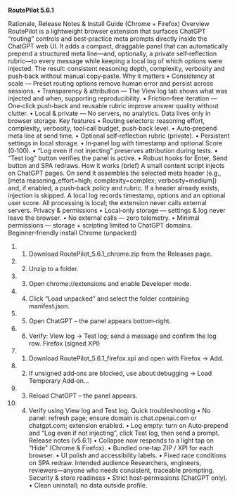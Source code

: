 **RoutePilot 5.6.1** 

Rationale, Release Notes & Install Guide (Chrome + Firefox)
Overview
RoutePilot is a lightweight browser extension that surfaces ChatGPT “routing” controls and best‑practice meta prompts directly inside the ChatGPT web UI. 
It adds a compact, draggable panel that can automatically prepend a structured meta line—and, optionally, a private self‑reflection rubric—to every message while keeping a local log of which options were injected. 
The result: consistent reasoning depth, complexity, verbosity and push‑back without manual copy‑paste.
Why it matters
•	Consistency at scale — Preset routing options remove human error and persist across sessions.
•	Transparency & attribution — The View log tab shows what was injected and when, supporting reproducibility.
•	Friction‑free iteration — One‑click push‑back and reusable rubric improve answer quality without clutter.
•	Local & private — No servers, no analytics. Data lives only in browser storage.
Key features
•	Routing selectors: reasoning effort, complexity, verbosity, tool‑call budget, push‑back level.
•	Auto‑prepend meta line at send time.
•	Optional self‑reflection rubric (private).
•	Persistent settings in local storage.
•	In‑panel log with timestamp and optional Score (0‑100).
•	“Log even if not injecting” preserves attribution during tests.
•	“Test log” button verifies the panel is active.
•	Robust hooks for Enter, Send button and SPA redraws.
How it works (brief)
A small content script injects on ChatGPT pages. On send it assembles the selected meta header 
(e.g., [meta reasoning_effort=high; complexity=complex; verbosity=medium]) and, if enabled, a push‑back policy and rubric. 
If a header already exists, injection is skipped. A local log records timestamp, options and an optional user score. 
All processing is local; the extension never calls external servers.
Privacy & permissions
•	Local‑only storage — settings & log never leave the browser.
•	No external calls — zero telemetry.
•	Minimal permissions — storage + scripting limited to ChatGPT domains.
Beginner‑friendly install
Chrome (unpacked)
1.	1. Download RoutePilot_5.6.1_chrome.zip from the Releases page.
2.	2. Unzip to a folder.
3.	3. Open chrome://extensions and enable Developer mode.
4.	4. Click “Load unpacked” and select the folder containing manifest.json.
5.	5. Open ChatGPT – the panel appears bottom‑right.
6.	6. Verify: View log → Test log; send a message and confirm the log row.
Firefox (signed XPI)
7.	1. Download RoutePilot_5.6.1_firefox.xpi and open with Firefox → Add.
8.	2. If unsigned add‑ons are blocked, use about:debugging → Load Temporary Add‑on…
9.	3. Reload ChatGPT – the panel appears.
10.	4. Verify using View log and Test log.
Quick troubleshooting
•	No panel: refresh page; ensure domain is chat.openai.com or chatgpt.com; extension enabled.
•	Log empty: turn on Auto‑prepend and “Log even if not injecting”, click Test log, then send a prompt.
Release notes (v5.6.1)
•	Collapse now responds to a light tap on “Hide” (Chrome & Firefox).
•	Bundled one‑tap ZIP / XPI for each browser.
•	UI polish and accessibility labels.
•	Fixed race conditions on SPA redraw.
Intended audience
Researchers, engineers, reviewers—anyone who needs consistent, traceable prompting.
Security & store readiness
•	Strict host‑permissions (ChatGPT only).
•	Clean uninstall; no data outside profile.
